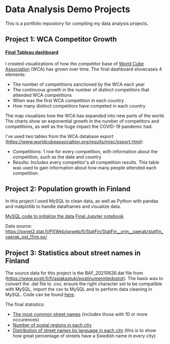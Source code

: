 # Data Analysis Demo Projects
This is a portfolio repository for compiling my data analysis projects.

## Project 1: WCA Competitor Growth

#### [Final Tableau dashboard](https://public.tableau.com/views/WCACompetitorGrowth/Dashboard1?:language=en-US&:display_count=n&:origin=viz_share_link)

I created visualizations of how the competitor base of [World Cube Association](https://www.worldcubeassociation.org/) (WCA) has grown over time. The final dashboard showcases 4 elements:
- The number of competitions sanctioned by the WCA each year
- The continuous growth in the number of distinct competitors that attended WCA competitions
- When was the first WCA competition in each country
- How many distinct competitors have competed in each country

The map visualizes how the WCA has expanded into new parts of the world. The charts show an exponential growth in the number of competitors and competitions, as well as the huge impact the COVID-19 pandemic had.

I've used two tables from the WCA database export (https://www.worldcubeassociation.org/results/misc/export.html):
- Competitions: 1 row for every competition, with information about the competition, such as the date and country
- Results: Includes every competitor's all competition results. This table was used to gain information about how many people attended each competition.

## Project 2: Population growth in Finland

In this project I used MySQL to clean data, as well as Python with pandas and matplotlib to handle dataframes and visualize data.

[MySQL code to initialize the data](population-finland/initialize.sql)
[Final Jupyter notebook](population-finland/population-by-city.ipynb)

Data source: https://pxnet2.stat.fi/PXWeb/pxweb/fi/StatFin/StatFin__vrm__vaerak/statfin_vaerak_pxt_11rm.px/


## Project 3: Statistics about street names in Finland

The source data for this project is the BAF_20210626.dat file from (https://www.posti.fi/fi/asiakastuki/postinumerotiedostot). The basis was to convert the .dat file to .csv, ensure the right character set to be compatible with MySQL, import the csv to MySQL and to perform data cleaning in MySQL. Code can be found [here](street-name-statistics/code.sql).

The final statistics:
- [The most common street names](street-name-statistics/most-common-street-names.csv) (includes those with 10 or more occurences)
- [Number of postal regions in each city](street-name-statistics/postal-regions-by-city.csv)
- [Distribution of street names by language in each city](street-name-statistics/street-names-by-language.csv) (this is to show how great percentage of streets have a Swedish name in every city)
